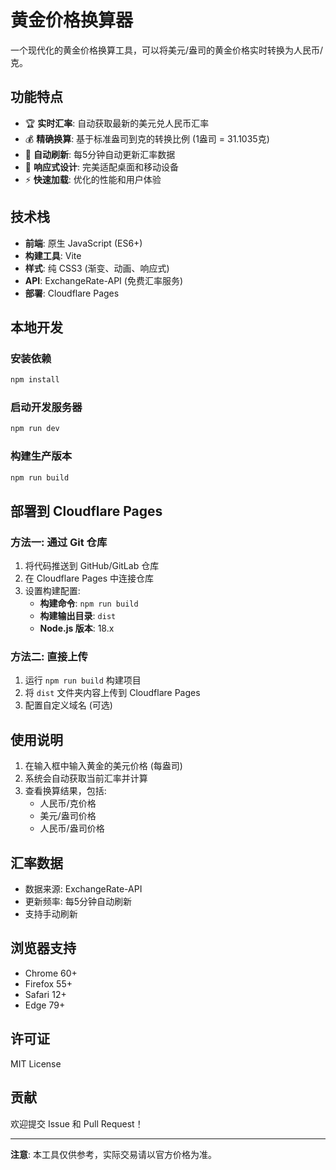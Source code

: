 # 黄金价格换算器

一个现代化的黄金价格换算工具，可以将美元/盎司的黄金价格实时转换为人民币/克。

## 功能特点

- 🏆 **实时汇率**: 自动获取最新的美元兑人民币汇率
- 💰 **精确换算**: 基于标准盎司到克的转换比例 (1盎司 = 31.1035克)
- 🔄 **自动刷新**: 每5分钟自动更新汇率数据
- 📱 **响应式设计**: 完美适配桌面和移动设备
- ⚡ **快速加载**: 优化的性能和用户体验

## 技术栈

- **前端**: 原生 JavaScript (ES6+)
- **构建工具**: Vite
- **样式**: 纯 CSS3 (渐变、动画、响应式)
- **API**: ExchangeRate-API (免费汇率服务)
- **部署**: Cloudflare Pages

## 本地开发

### 安装依赖

```bash
npm install
```

### 启动开发服务器

```bash
npm run dev
```

### 构建生产版本

```bash
npm run build
```

## 部署到 Cloudflare Pages

### 方法一: 通过 Git 仓库

1. 将代码推送到 GitHub/GitLab 仓库
2. 在 Cloudflare Pages 中连接仓库
3. 设置构建配置:
   - **构建命令**: `npm run build`
   - **构建输出目录**: `dist`
   - **Node.js 版本**: 18.x

### 方法二: 直接上传

1. 运行 `npm run build` 构建项目
2. 将 `dist` 文件夹内容上传到 Cloudflare Pages
3. 配置自定义域名 (可选)

## 使用说明

1. 在输入框中输入黄金的美元价格 (每盎司)
2. 系统会自动获取当前汇率并计算
3. 查看换算结果，包括:
   - 人民币/克价格
   - 美元/盎司价格
   - 人民币/盎司价格

## 汇率数据

- 数据来源: ExchangeRate-API
- 更新频率: 每5分钟自动刷新
- 支持手动刷新

## 浏览器支持

- Chrome 60+
- Firefox 55+
- Safari 12+
- Edge 79+

## 许可证

MIT License

## 贡献

欢迎提交 Issue 和 Pull Request！

---

**注意**: 本工具仅供参考，实际交易请以官方价格为准。
